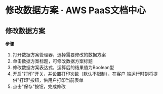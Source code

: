 # 修改数据方案 · AWS PaaS文档中心

## 修改数据方案

**步骤**

  1. 打开数据方案管理器，选择需要修改的数据方案
  2. 单击数据方案标题，可修改数据方案标题
  3. 修改数据方案表达式，运算后的结果值为Boolean型
  4. 开启"打印"开关，并设置打印次数（默认不限制），在客户 端运行时刻将提供"打印"按钮，供用户打印当前表单
  5. 点击"保存"按钮，完成修改